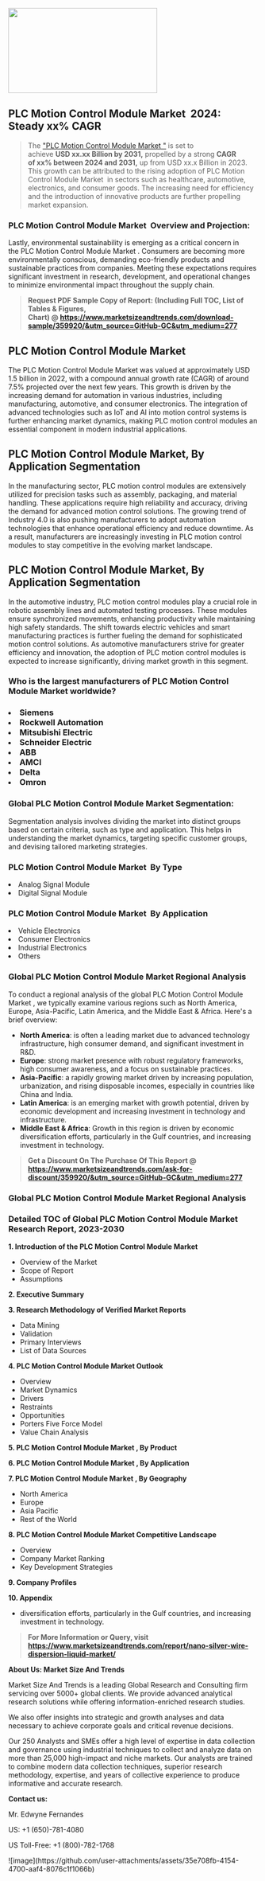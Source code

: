 <p><img class="alignnone size-medium wp-image-20088" src="https://ffe5etoiles.com/wp-content/uploads/2024/12/MST1-300x171.png" alt="" width="300" height="171" /></p><h2 id="ember46" class="ember-view reader-text-block__heading-2">PLC Motion Control Module Market &nbsp;2024: Steady&nbsp;xx% CAGR</h2><blockquote id="ember47" class="ember-view reader-text-block__blockquote">The&nbsp;<a class="app-aware-link " href="https://www.marketsizeandtrends.com/download-sample/359920/&utm_source=GitHub-GC&utm_medium=277" target="_blank" data-test-app-aware-link="">"PLC Motion Control Module Market "</a>&nbsp;is set to achieve&nbsp;<strong>USD&nbsp;xx.xx&nbsp;Billion by 2031,</strong>&nbsp;propelled by a strong&nbsp;<strong>CAGR of&nbsp;xx% between 2024 and 2031,</strong>&nbsp;up from USD xx.x Billion in 2023. This growth can be attributed to the rising adoption of&nbsp;PLC Motion Control Module Market &nbsp;in sectors such as healthcare, automotive, electronics, and consumer goods. The increasing need for efficiency and the introduction of innovative products are further propelling market expansion.</blockquote><h3 id="ember48" class="ember-view reader-text-block__heading-3">PLC Motion Control Module Market &nbsp;Overview and Projection:</h3><p id="ember49" class="ember-view reader-text-block__paragraph">Lastly, environmental sustainability is emerging as a critical concern in the&nbsp;PLC Motion Control Module Market . Consumers are becoming more environmentally conscious, demanding eco-friendly products and sustainable practices from companies. Meeting these expectations requires significant investment in research, development, and operational changes to minimize environmental impact throughout the supply chain.</p><blockquote id="ember50" class="ember-view reader-text-block__blockquote"><strong>Request PDF Sample Copy of Report: (Including Full TOC, List of Tables &amp; Figures, Chart)&nbsp;@&nbsp;<strong><a href="https://www.marketsizeandtrends.com/download-sample/359920/&utm_source=GitHub-GC&utm_medium=277" target="_blank">https://www.marketsizeandtrends.com/download-sample/359920/&utm_source=GitHub-GC&utm_medium=277</a></strong></strong></blockquote><h3 class=""> <h2>PLC Motion Control Module Market</h2><p>The PLC Motion Control Module Market was valued at approximately USD 1.5 billion in 2022, with a compound annual growth rate (CAGR) of around 7.5% projected over the next few years. This growth is driven by the increasing demand for automation in various industries, including manufacturing, automotive, and consumer electronics. The integration of advanced technologies such as IoT and AI into motion control systems is further enhancing market dynamics, making PLC motion control modules an essential component in modern industrial applications.</p><h2>PLC Motion Control Module Market, By Application Segmentation</h2><p>In the manufacturing sector, PLC motion control modules are extensively utilized for precision tasks such as assembly, packaging, and material handling. These applications require high reliability and accuracy, driving the demand for advanced motion control solutions. The growing trend of Industry 4.0 is also pushing manufacturers to adopt automation technologies that enhance operational efficiency and reduce downtime. As a result, manufacturers are increasingly investing in PLC motion control modules to stay competitive in the evolving market landscape.</p><h2>PLC Motion Control Module Market, By Application Segmentation</h2><p>In the automotive industry, PLC motion control modules play a crucial role in robotic assembly lines and automated testing processes. These modules ensure synchronized movements, enhancing productivity while maintaining high safety standards. The shift towards electric vehicles and smart manufacturing practices is further fueling the demand for sophisticated motion control solutions. As automotive manufacturers strive for greater efficiency and innovation, the adoption of PLC motion control modules is expected to increase significantly, driving market growth in this segment.</p></h3><h3 id="" class="">Who is the largest manufacturers of&nbsp;PLC Motion Control Module Market  worldwide?</h3><h3 class=""></Li><Li>Siemens</Li><Li> Rockwell Automation</Li><Li> Mitsubishi Electric</Li><Li> Schneider Electric</Li><Li> ABB</Li><Li> AMCI</Li><Li> Delta</Li><Li> Omron</h3><h3 id="ember53" class="ember-view reader-text-block__heading-3">Global&nbsp;PLC Motion Control Module Market  Segmentation:</h3><p id="ember54" class="ember-view reader-text-block__paragraph">Segmentation analysis involves dividing the market into distinct groups based on certain criteria, such as type and application. This helps in understanding the market dynamics, targeting specific customer groups, and devising tailored marketing strategies.</p><h3 id="" class="">PLC Motion Control Module Market &nbsp;By Type</h3><p></Li><Li>Analog Signal Module</Li><Li> Digital Signal Module</p><h3 id="" class="">PLC Motion Control Module Market &nbsp;By Application</h3><p class=""></Li><Li>Vehicle Electronics</Li><Li> Consumer Electronics</Li><Li> Industrial Electronics</Li><Li> Others</p><h3 id="ember62" class="ember-view reader-text-block__heading-3">Global PLC Motion Control Module Market  Regional Analysis</h3><p id="ember63" class="ember-view reader-text-block__paragraph">To conduct a regional analysis of the global PLC Motion Control Module Market , we typically examine various regions such as North America, Europe, Asia-Pacific, Latin America, and the Middle East &amp; Africa. Here's a brief overview:</p><ul><li><strong>North America</strong>: is often a leading market due to advanced technology infrastructure, high consumer demand, and significant investment in R&amp;D.</li><li><strong>Europe</strong>: strong market presence with robust regulatory frameworks, high consumer awareness, and a focus on sustainable practices.</li><li><strong>Asia-Pacific</strong>: a rapidly growing market driven by increasing population, urbanization, and rising disposable incomes, especially in countries like China and India.</li><li><strong>Latin America</strong>: is an emerging market with growth potential, driven by economic development and increasing investment in technology and infrastructure.</li><li><strong>Middle East &amp; Africa</strong>: Growth in this region is driven by economic diversification efforts, particularly in the Gulf countries, and increasing investment in technology.</li></ul><blockquote id="ember61" class="ember-view reader-text-block__blockquote"><strong>Get a Discount On The Purchase Of This Report @ <strong><a href="https://html-cleaner.com/" target="">https://www.marketsizeandtrends.com/ask-for-discount/359920/&utm_source=GitHub-GC&utm_medium=277</a></strong></strong></blockquote><h3 id="ember62" class="ember-view reader-text-block__heading-3">Global PLC Motion Control Module Market  Regional Analysis</h3><h3 id="" class="">Detailed TOC of Global PLC Motion Control Module Market  Research Report, 2023-2030</h3><p id="" class=""><strong>1. Introduction of the PLC Motion Control Module Market </strong></p><ul><li>Overview of the Market</li><li>Scope of Report</li><li>Assumptions</li></ul><p id="" class=""><strong>2. Executive Summary</strong></p><p id="" class=""><strong>3. Research Methodology of Verified Market Reports</strong></p><ul><li>Data Mining</li><li>Validation</li><li>Primary Interviews</li><li>List of Data Sources</li></ul><p id="" class=""><strong>4. PLC Motion Control Module Market  Outlook</strong></p><ul><li>Overview</li><li>Market Dynamics</li><li>Drivers</li><li>Restraints</li><li>Opportunities</li><li>Porters Five Force Model</li><li>Value Chain Analysis</li></ul><p id="" class=""><strong>5. PLC Motion Control Module Market , By Product</strong></p><p id="" class=""><strong>6. PLC Motion Control Module Market , By Application</strong></p><p id="" class=""><strong>7. PLC Motion Control Module Market , By Geography</strong></p><ul><li>North America</li><li>Europe</li><li>Asia Pacific</li><li>Rest of the World</li></ul><p id="" class=""><strong>8. PLC Motion Control Module Market  Competitive Landscape</strong></p><ul><li>Overview</li><li>Company Market Ranking</li><li>Key Development Strategies</li></ul><p id="" class=""><strong>9. Company Profiles</strong></p><p id="" class=""><strong>10. Appendix</strong></p><ul><li>diversification efforts, particularly in the Gulf countries, and increasing investment in technology.</li></ul><blockquote id="ember65" class="ember-view reader-text-block__blockquote"><strong>For More Information or Query, visit <strong><strong><a href="https://html-cleaner.com/" target="">https://www.marketsizeandtrends.com/report/nano-silver-wire-dispersion-liquid-market/</a></strong></strong></strong></blockquote><p id="" class=""><strong>About Us: Market Size And Trends</strong></p><p id="" class="">Market Size And Trends is a leading Global Research and Consulting firm servicing over 5000+ global clients. We provide advanced analytical research solutions while offering information-enriched research studies.</p><p id="" class="">We also offer insights into strategic and growth analyses and data necessary to achieve corporate goals and critical revenue decisions.</p><p id="" class="">Our 250 Analysts and SMEs offer a high level of expertise in data collection and governance using industrial techniques to collect and analyze data on more than 25,000 high-impact and niche markets. Our analysts are trained to combine modern data collection techniques, superior research methodology, expertise, and years of collective experience to produce informative and accurate research.</p><p id="" class=""><strong>Contact us:</strong></p><p id="" class="">Mr. Edwyne Fernandes</p><p id="" class="">US: +1 (650)-781-4080</p><p id="" class="">US Toll-Free: +1 (800)-782-1768</p>
![image](https://github.com/user-attachments/assets/35e708fb-4154-4700-aaf4-8076c1f1066b)
